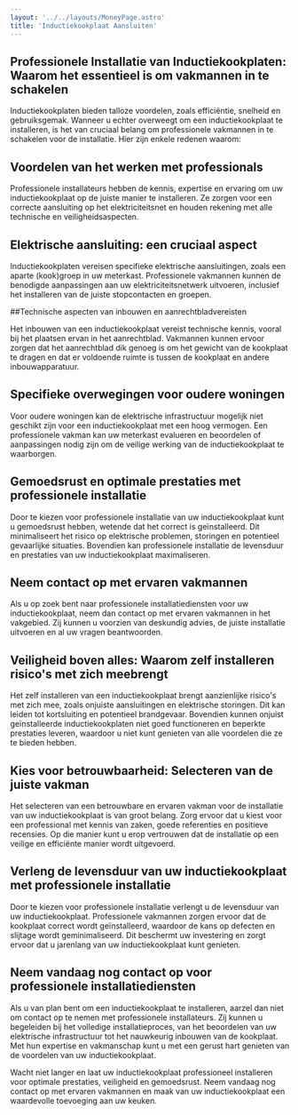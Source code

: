 ```yaml
---
layout: '../../layouts/MoneyPage.astro'
title: 'Inductiekookplaat Aansluiten'
---
```



## Professionele Installatie van Inductiekookplaten: Waarom het essentieel is om vakmannen in te schakelen

Inductiekookplaten bieden talloze voordelen, zoals efficiëntie, snelheid en gebruiksgemak. Wanneer u echter overweegt om een inductiekookplaat te installeren, is het van cruciaal belang om professionele vakmannen in te schakelen voor de installatie. Hier zijn enkele redenen waarom:

## Voordelen van het werken met professionals

Professionele installateurs hebben de kennis, expertise en ervaring om uw inductiekookplaat op de juiste manier te installeren. Ze zorgen voor een correcte aansluiting op het elektriciteitsnet en houden rekening met alle technische en veiligheidsaspecten.

## Elektrische aansluiting: een cruciaal aspect

Inductiekookplaten vereisen specifieke elektrische aansluitingen, zoals een aparte (kook)groep in uw meterkast. Professionele vakmannen kunnen de benodigde aanpassingen aan uw elektriciteitsnetwerk uitvoeren, inclusief het installeren van de juiste stopcontacten en groepen.

##Technische aspecten van inbouwen en aanrechtbladvereisten

Het inbouwen van een inductiekookplaat vereist technische kennis, vooral bij het plaatsen ervan in het aanrechtblad. Vakmannen kunnen ervoor zorgen dat het aanrechtblad dik genoeg is om het gewicht van de kookplaat te dragen en dat er voldoende ruimte is tussen de kookplaat en andere inbouwapparatuur.

## Specifieke overwegingen voor oudere woningen

Voor oudere woningen kan de elektrische infrastructuur mogelijk niet geschikt zijn voor een inductiekookplaat met een hoog vermogen. Een professionele vakman kan uw meterkast evalueren en beoordelen of aanpassingen nodig zijn om de veilige werking van de inductiekookplaat te waarborgen.

## Gemoedsrust en optimale prestaties met professionele installatie

Door te kiezen voor professionele installatie van uw inductiekookplaat kunt u gemoedsrust hebben, wetende dat het correct is geïnstalleerd. Dit minimaliseert het risico op elektrische problemen, storingen en potentieel gevaarlijke situaties. Bovendien kan professionele installatie de levensduur en prestaties van uw inductiekookplaat maximaliseren.

## Neem contact op met ervaren vakmannen

Als u op zoek bent naar professionele installatiediensten voor uw inductiekookplaat, neem dan contact op met ervaren vakmannen in het vakgebied. Zij kunnen u voorzien van deskundig advies, de juiste installatie uitvoeren en al uw vragen beantwoorden.

## Veiligheid boven alles: Waarom zelf installeren risico's met zich meebrengt

Het zelf installeren van een inductiekookplaat brengt aanzienlijke risico's met zich mee, zoals onjuiste aansluitingen en elektrische storingen. Dit kan leiden tot kortsluiting en potentieel brandgevaar. Bovendien kunnen onjuist geïnstalleerde inductiekookplaten niet goed functioneren en beperkte prestaties leveren, waardoor u niet kunt genieten van alle voordelen die ze te bieden hebben.

## Kies voor betrouwbaarheid: Selecteren van de juiste vakman

Het selecteren van een betrouwbare en ervaren vakman voor de installatie van uw inductiekookplaat is van groot belang. Zorg ervoor dat u kiest voor een professional met kennis van zaken, goede referenties en positieve recensies. Op die manier kunt u erop vertrouwen dat de installatie op een veilige en efficiënte manier wordt uitgevoerd.

##  Verleng de levensduur van uw inductiekookplaat met professionele installatie

Door te kiezen voor professionele installatie verlengt u de levensduur van uw inductiekookplaat. Professionele vakmannen zorgen ervoor dat de kookplaat correct wordt geïnstalleerd, waardoor de kans op defecten en slijtage wordt geminimaliseerd. Dit beschermt uw investering en zorgt ervoor dat u jarenlang van uw inductiekookplaat kunt genieten.

##  Neem vandaag nog contact op voor professionele installatiediensten

Als u van plan bent om een inductiekookplaat te installeren, aarzel dan niet om contact op te nemen met professionele installateurs. Zij kunnen u begeleiden bij het volledige installatieproces, van het beoordelen van uw elektrische infrastructuur tot het nauwkeurig inbouwen van de kookplaat. Met hun expertise en vakmanschap kunt u met een gerust hart genieten van de voordelen van uw inductiekookplaat.

Wacht niet langer en laat uw inductiekookplaat professioneel installeren voor optimale prestaties, veiligheid en gemoedsrust. Neem vandaag nog contact op met ervaren vakmannen en maak van uw inductiekookplaat een waardevolle toevoeging aan uw keuken.